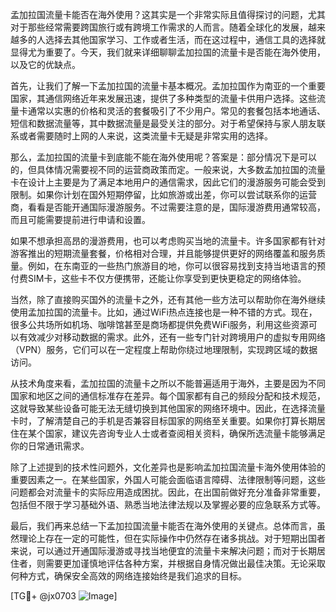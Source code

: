孟加拉国流量卡能否在海外使用？这其实是一个非常实际且值得探讨的问题，尤其对于那些经常需要跨国旅行或有跨境工作需求的人而言。随着全球化的发展，越来越多的人选择去其他国家学习、工作或者生活，而在这过程中，通信工具的选择就显得尤为重要了。今天，我们就来详细聊聊孟加拉国的流量卡是否能在海外使用，以及它的优缺点。

首先，让我们了解一下孟加拉国的流量卡基本概况。孟加拉国作为南亚的一个重要国家，其通信网络近年来发展迅速，提供了多种类型的流量卡供用户选择。这些流量卡通常以实惠的价格和灵活的套餐吸引了不少用户。常见的套餐包括本地通话、短信和数据流量等，其中数据流量是最受关注的部分。对于希望保持与家人朋友联系或者需要随时上网的人来说，这类流量卡无疑是非常实用的选择。

那么，孟加拉国的流量卡到底能不能在海外使用呢？答案是：部分情况下是可以的，但具体情况需要视不同的运营商政策而定。一般来说，大多数孟加拉国的流量卡在设计上主要是为了满足本地用户的通信需求，因此它们的漫游服务可能会受到限制。如果你计划在国外短期停留，比如旅游或出差，你可以尝试联系你的运营商，看看是否能开通国际漫游服务。不过需要注意的是，国际漫游费用通常较高，而且可能需要提前进行申请和设置。

如果不想承担高昂的漫游费用，也可以考虑购买当地的流量卡。许多国家都有针对游客推出的短期流量套餐，价格相对合理，并且能够提供更好的网络覆盖和服务质量。例如，在东南亚的一些热门旅游目的地，你可以很容易找到支持当地语言的预付费SIM卡，这些卡不仅方便携带，还能让你享受到更快更稳定的网络体验。

当然，除了直接购买国外的流量卡之外，还有其他一些方法可以帮助你在海外继续使用孟加拉国的流量卡。比如，通过WiFi热点连接也是一种不错的方式。现在，很多公共场所如机场、咖啡馆甚至是商场都提供免费WiFi服务，利用这些资源可以有效减少对移动数据的需求。此外，还有一些专门针对跨境用户的虚拟专用网络（VPN）服务，它们可以在一定程度上帮助你绕过地理限制，实现跨区域的数据访问。

从技术角度来看，孟加拉国的流量卡之所以不能普遍适用于海外，主要是因为不同国家和地区之间的通信标准存在差异。每个国家都有自己的频段分配和技术规范，这就导致某些设备可能无法无缝切换到其他国家的网络环境中。因此，在选择流量卡时，了解清楚自己的手机是否兼容目标国家的网络至关重要。如果你打算长期居住在某个国家，建议先咨询专业人士或者查阅相关资料，确保所选流量卡能够满足你的日常通讯需求。

除了上述提到的技术性问题外，文化差异也是影响孟加拉国流量卡海外使用体验的重要因素之一。在某些国家，外国人可能会面临语言障碍、法律限制等问题，这些问题都会对流量卡的实际应用造成困扰。因此，在出国前做好充分准备非常重要，包括但不限于学习基础外语、熟悉当地法律法规以及掌握必要的应急联系方式等。

最后，我们再来总结一下孟加拉国流量卡能否在海外使用的关键点。总体而言，虽然理论上存在一定的可能性，但在实际操作中仍然存在诸多挑战。对于短期出国者来说，可以通过开通国际漫游或寻找当地便宜的流量卡来解决问题；而对于长期居住者，则需要更加谨慎地评估各种方案，并根据自身情况做出最佳决策。无论采取何种方式，确保安全高效的网络连接始终是我们追求的目标。

[TG💪+ @jx0703 ![Image](https://github.com/user-attachments/assets/dbca1d08-cadb-493c-b0ec-ad6f7a83f270)]